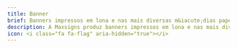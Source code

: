 ```yaml
---
title: Banner
brief: Banners impressos em lona e nas mais diversas m&iacute;dias papel, adesivo e tecido.
description: A Maxsigns produz banners impressos em lona e nas mais diversas m&iacute;dias papel, adesivo, tecido, corte em fl&acirc;mula, podendo variar de tamanho, material e acabamento.
icon: <i class="fa fa-flag" aria-hidden="true"></i>
---
```


